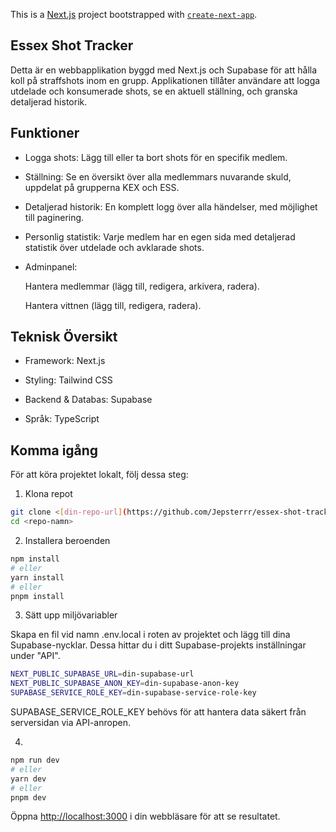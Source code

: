 This is a [Next.js](https://nextjs.org) project bootstrapped with [`create-next-app`](https://nextjs.org/docs/app/api-reference/cli/create-next-app).

## Essex Shot Tracker

Detta är en webbapplikation byggd med Next.js och Supabase för att hålla koll på straffshots inom en grupp. Applikationen tillåter användare att logga utdelade och konsumerade shots, se en aktuell ställning, och granska detaljerad historik.

## Funktioner
- Logga shots: Lägg till eller ta bort shots för en specifik medlem.

- Ställning: Se en översikt över alla medlemmars nuvarande skuld, uppdelat på grupperna KEX och ESS.

- Detaljerad historik: En komplett logg över alla händelser, med möjlighet till paginering.

- Personlig statistik: Varje medlem har en egen sida med detaljerad statistik över utdelade och avklarade shots.

- Adminpanel:

  Hantera medlemmar (lägg till, redigera, arkivera, radera).

  Hantera vittnen (lägg till, redigera, radera).


## Teknisk Översikt
- Framework: Next.js

- Styling: Tailwind CSS

- Backend & Databas: Supabase

- Språk: TypeScript


## Komma igång
För att köra projektet lokalt, följ dessa steg:

1. Klona repot
  ```bash
  git clone <[din-repo-url](https://github.com/Jepsterrr/essex-shot-tracker)>
  cd <repo-namn>
  ```
2. Installera beroenden
  ```bash
  npm install
  # eller
  yarn install
  # eller
  pnpm install
  ``` 
3. Sätt upp miljövariabler

Skapa en fil vid namn .env.local i roten av projektet och lägg till dina Supabase-nycklar. Dessa hittar du i ditt Supabase-projekts inställningar under "API".
```bash
NEXT_PUBLIC_SUPABASE_URL=din-supabase-url
NEXT_PUBLIC_SUPABASE_ANON_KEY=din-supabase-anon-key
SUPABASE_SERVICE_ROLE_KEY=din-supabase-service-role-key
```
SUPABASE_SERVICE_ROLE_KEY behövs för att hantera data säkert från serversidan via API-anropen.

4. 
```bash
npm run dev
# eller
yarn dev
# eller
pnpm dev
```

Öppna [http://localhost:3000](http://localhost:3000) i din webbläsare för att se resultatet.
